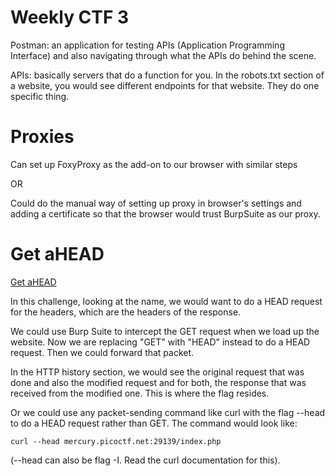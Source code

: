# Weekly CTF 3
Postman: an application for testing APIs (Application Programming Interface) and also navigating through what the APIs do behind the scene.

APIs: basically servers that do a function for you. In the robots.txt section of a website, you would see different endpoints for that website. They do one specific thing.

# Proxies
Can set up FoxyProxy as the add-on to our browser with similar steps

OR

Could do the manual way of setting up proxy in browser's settings and adding a certificate so that the browser would trust BurpSuite as our proxy.

# Get aHEAD
[Get aHEAD](https://play.picoctf.org/practice/challenge/132?page=1&search=Get%20ahead)

In this challenge, looking at the name, we would want to do a HEAD request for the headers, which are the headers of the response. 

We could use Burp Suite to intercept the GET request when we load up the website. Now we are replacing "GET" with "HEAD" instead to do a HEAD request. Then we could forward that packet.

In the HTTP history section, we would see the original request that was done and also the modified request and for both, the response that was received from the modified one. This is where the flag resides.

Or we could use any packet-sending command like curl with the flag --head to do a HEAD request rather than GET.
The command would look like: 
    
    curl --head mercury.picoctf.net:29139/index.php 
    
(--head can also be flag -I. Read the curl documentation for this).



